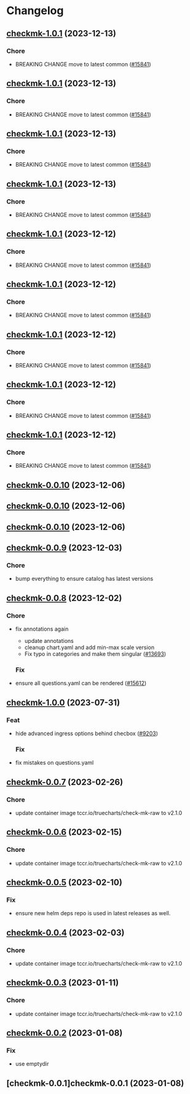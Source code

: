 # Changelog



## [checkmk-1.0.1](https://github.com/truecharts/charts/compare/checkmk-0.0.10...checkmk-1.0.1) (2023-12-13)

### Chore

- BREAKING CHANGE move to latest common ([#15841](https://github.com/truecharts/charts/issues/15841))
  
  


## [checkmk-1.0.1](https://github.com/truecharts/charts/compare/checkmk-0.0.10...checkmk-1.0.1) (2023-12-13)

### Chore

- BREAKING CHANGE move to latest common ([#15841](https://github.com/truecharts/charts/issues/15841))
  
  


## [checkmk-1.0.1](https://github.com/truecharts/charts/compare/checkmk-0.0.10...checkmk-1.0.1) (2023-12-13)

### Chore

- BREAKING CHANGE move to latest common ([#15841](https://github.com/truecharts/charts/issues/15841))
  
  


## [checkmk-1.0.1](https://github.com/truecharts/charts/compare/checkmk-0.0.10...checkmk-1.0.1) (2023-12-13)

### Chore

- BREAKING CHANGE move to latest common ([#15841](https://github.com/truecharts/charts/issues/15841))
  
  


## [checkmk-1.0.1](https://github.com/truecharts/charts/compare/checkmk-0.0.10...checkmk-1.0.1) (2023-12-12)

### Chore

- BREAKING CHANGE move to latest common ([#15841](https://github.com/truecharts/charts/issues/15841))
  
  


## [checkmk-1.0.1](https://github.com/truecharts/charts/compare/checkmk-0.0.10...checkmk-1.0.1) (2023-12-12)

### Chore

- BREAKING CHANGE move to latest common ([#15841](https://github.com/truecharts/charts/issues/15841))
  
  


## [checkmk-1.0.1](https://github.com/truecharts/charts/compare/checkmk-0.0.10...checkmk-1.0.1) (2023-12-12)

### Chore

- BREAKING CHANGE move to latest common ([#15841](https://github.com/truecharts/charts/issues/15841))
  
  


## [checkmk-1.0.1](https://github.com/truecharts/charts/compare/checkmk-0.0.10...checkmk-1.0.1) (2023-12-12)

### Chore

- BREAKING CHANGE move to latest common ([#15841](https://github.com/truecharts/charts/issues/15841))
  
  


## [checkmk-1.0.1](https://github.com/truecharts/charts/compare/checkmk-0.0.10...checkmk-1.0.1) (2023-12-12)

### Chore

- BREAKING CHANGE move to latest common ([#15841](https://github.com/truecharts/charts/issues/15841))
  
  



## [checkmk-0.0.10](https://github.com/truecharts/charts/compare/checkmk-0.0.9...checkmk-0.0.10) (2023-12-06)




## [checkmk-0.0.10](https://github.com/truecharts/charts/compare/checkmk-0.0.9...checkmk-0.0.10) (2023-12-06)




## [checkmk-0.0.10](https://github.com/truecharts/charts/compare/checkmk-0.0.9...checkmk-0.0.10) (2023-12-06)




## [checkmk-0.0.9](https://github.com/truecharts/charts/compare/checkmk-0.0.8...checkmk-0.0.9) (2023-12-03)

### Chore

- bump everything to ensure catalog has latest versions
  
  


## [checkmk-0.0.8](https://github.com/truecharts/charts/compare/checkmk-1.0.0...checkmk-0.0.8) (2023-12-02)

### Chore

- fix annotations again
  - update annotations
  - cleanup chart.yaml and add min-max scale version
  - Fix typo in categories and make them singular ([#13693](https://github.com/truecharts/charts/issues/13693))
  
  ### Fix

- ensure all questions.yaml can be rendered ([#15612](https://github.com/truecharts/charts/issues/15612))
  
  











## [checkmk-1.0.0](https://github.com/truecharts/charts/compare/checkmk-0.0.7...checkmk-1.0.0) (2023-07-31)

### Feat

- hide advanced ingress options behind checbox ([#9203](https://github.com/truecharts/charts/issues/9203))
  
  ### Fix

- fix mistakes on questions.yaml
  
  


## [checkmk-0.0.7](https://github.com/truecharts/charts/compare/checkmk-0.0.6...checkmk-0.0.7) (2023-02-26)

### Chore

- update container image tccr.io/truecharts/check-mk-raw to v2.1.0
  
  


## [checkmk-0.0.6](https://github.com/truecharts/charts/compare/checkmk-0.0.5...checkmk-0.0.6) (2023-02-15)

### Chore

- update container image tccr.io/truecharts/check-mk-raw to v2.1.0
  
  


## [checkmk-0.0.5](https://github.com/truecharts/charts/compare/checkmk-0.0.4...checkmk-0.0.5) (2023-02-10)

### Fix

- ensure new helm deps repo is used in latest releases as well.
  
  


## [checkmk-0.0.4](https://github.com/truecharts/charts/compare/checkmk-0.0.3...checkmk-0.0.4) (2023-02-03)

### Chore

- update container image tccr.io/truecharts/check-mk-raw to v2.1.0
  
  


## [checkmk-0.0.3](https://github.com/truecharts/charts/compare/checkmk-0.0.2...checkmk-0.0.3) (2023-01-11)

### Chore

- update container image tccr.io/truecharts/check-mk-raw to v2.1.0
  
  


## [checkmk-0.0.2](https://github.com/truecharts/charts/compare/checkmk-0.0.1...checkmk-0.0.2) (2023-01-08)

### Fix

- use emptydir
  
  


## [checkmk-0.0.1]checkmk-0.0.1 (2023-01-08)

